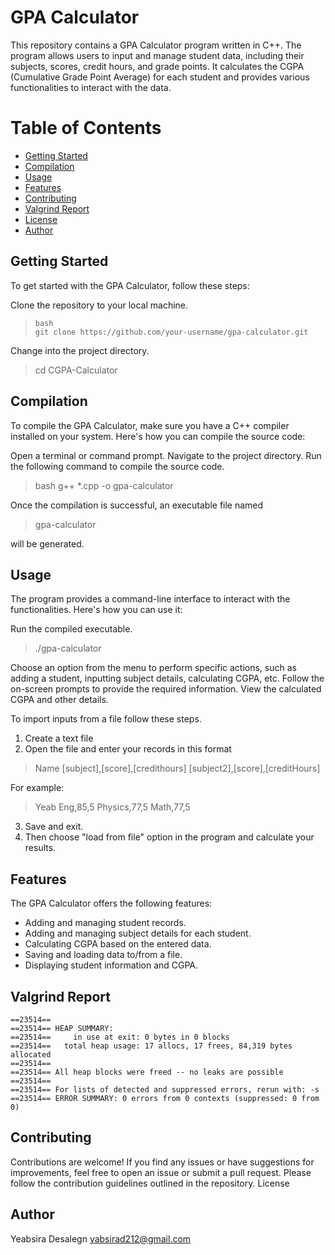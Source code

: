 # GPA Calculator

This repository contains a GPA Calculator program written in C++. The program allows users to input and manage student data, including their subjects, scores, credit hours, and grade points. It calculates the CGPA (Cumulative Grade Point Average) for each student and provides various functionalities to interact with the data.
# Table of Contents
- [Getting Started](#getting-started)
- [Compilation](#compilation)
- [Usage](#usage)
- [Features](#features)
- [Contributing](#contributing)
- [Valgrind Report](#valgrind-report)
- [License](#license)
- [Author](#author)

## <a id="getting-started"></a>Getting Started

To get started with the GPA Calculator, follow these steps:

   Clone the repository to your local machine.

>     bash 
>     git clone https://github.com/your-username/gpa-calculator.git

   Change into the project directory.
   

>   cd CGPA-Calculator

## <a id="compilation"></a>Compilation

To compile the GPA Calculator, make sure you have a C++ compiler installed on your system. Here's how you can compile the source code:

   Open a terminal or command prompt.
    Navigate to the project directory.
    Run the following command to compile the source code.

>   bash 
>    g++ *.cpp -o gpa-calculator

   Once the compilation is successful, an executable file named

>  gpa-calculator

will be generated.

## <a id="usage"></a> Usage

The program provides a command-line interface to interact with the functionalities. Here's how you can use it:

   Run the compiled executable.

> ./gpa-calculator

   Choose an option from the menu to perform specific actions, such as adding a student, inputting subject details, calculating CGPA, etc.
    Follow the on-screen prompts to provide the required information.
    View the calculated CGPA and other details.
   
   To import inputs from a file follow these steps.
   1. Create a text file
   2. Open the file and enter your records in this format

       

> Name
>        [subject],[score],[credithours]
>        [subject2],[score],[creditHours]

For example:
> Yeab
> Eng,85,5
>  Physics,77,5
>   Math,77,5

3. Save and exit. 
4. Then choose "load from file" option in the program and calculate your results.

## <a id=features></a> Features

The GPA Calculator offers the following features:

   

 - Adding and managing student records.
 - Adding and managing subject details for each student.
 -  Calculating CGPA based on the entered data.
 - Saving and loading data to/from a file.
 -  Displaying student information and CGPA.

## <a id=valgrindreport></a>  Valgrind Report

    ==23514== 
    ==23514== HEAP SUMMARY:
    ==23514==     in use at exit: 0 bytes in 0 blocks
    ==23514==   total heap usage: 17 allocs, 17 frees, 84,319 bytes allocated
    ==23514== 
    ==23514== All heap blocks were freed -- no leaks are possible
    ==23514== 
    ==23514== For lists of detected and suppressed errors, rerun with: -s
    ==23514== ERROR SUMMARY: 0 errors from 0 contexts (suppressed: 0 from 0)


## <a id=contributing></a> Contributing

Contributions are welcome! If you find any issues or have suggestions for improvements, feel free to open an issue or submit a pull request. Please follow the contribution guidelines outlined in the repository.
License

## Author
Yeabsira Desalegn
yabsirad212@gmail.com

